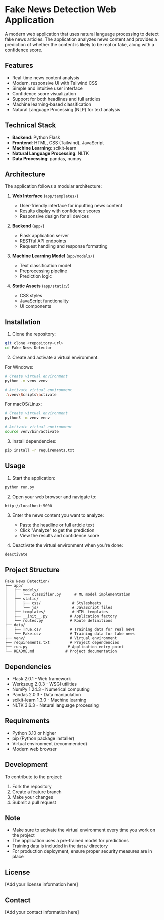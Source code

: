 # Fake News Detection Web Application

A modern web application that uses natural language processing to detect fake news articles. The application analyzes news content and provides a prediction of whether the content is likely to be real or fake, along with a confidence score.

## Features

- Real-time news content analysis
- Modern, responsive UI with Tailwind CSS
- Simple and intuitive user interface
- Confidence score visualization
- Support for both headlines and full articles
- Machine learning-based classification
- Natural Language Processing (NLP) for text analysis

## Technical Stack

- **Backend**: Python Flask
- **Frontend**: HTML, CSS (Tailwind), JavaScript
- **Machine Learning**: scikit-learn
- **Natural Language Processing**: NLTK
- **Data Processing**: pandas, numpy

## Architecture

The application follows a modular architecture:

1. **Web Interface** (`app/templates/`)
   - User-friendly interface for inputting news content
   - Results display with confidence scores
   - Responsive design for all devices

2. **Backend** (`app/`)
   - Flask application server
   - RESTful API endpoints
   - Request handling and response formatting

3. **Machine Learning Model** (`app/models/`)
   - Text classification model
   - Preprocessing pipeline
   - Prediction logic

4. **Static Assets** (`app/static/`)
   - CSS styles
   - JavaScript functionality
   - UI components

## Installation

1. Clone the repository:
```bash
git clone <repository-url>
cd Fake-News-Detector
```

2. Create and activate a virtual environment:

For Windows:
```bash
# Create virtual environment
python -m venv venv

# Activate virtual environment
.\venv\Scripts\activate
```

For macOS/Linux:
```bash
# Create virtual environment
python3 -m venv venv

# Activate virtual environment
source venv/bin/activate
```

3. Install dependencies:
```bash
pip install -r requirements.txt
```

## Usage

1. Start the application:
```bash
python run.py
```

2. Open your web browser and navigate to:
```
http://localhost:5000
```

3. Enter the news content you want to analyze:
   - Paste the headline or full article text
   - Click "Analyze" to get the prediction
   - View the results and confidence score

4. Deactivate the virtual environment when you're done:
```bash
deactivate
```

## Project Structure

```
Fake News Detection/
├── app/
│   ├── models/
│   │   └── classifier.py      # ML model implementation
│   ├── static/
│   │   ├── css/              # Stylesheets
│   │   └── js/               # JavaScript files
│   ├── templates/            # HTML templates
│   ├── __init__.py          # Application factory
│   └── routes.py            # Route definitions
├── data/
│   ├── True.csv             # Training data for real news
│   └── Fake.csv             # Training data for fake news
├── venv/                    # Virtual environment
├── requirements.txt         # Project dependencies
├── run.py                  # Application entry point
└── README.md              # Project documentation
```

## Dependencies

- Flask 2.0.1 - Web framework
- Werkzeug 2.0.3 - WSGI utilities
- NumPy 1.24.3 - Numerical computing
- Pandas 2.0.3 - Data manipulation
- scikit-learn 1.3.0 - Machine learning
- NLTK 3.6.3 - Natural language processing

## Requirements

- Python 3.10 or higher
- pip (Python package installer)
- Virtual environment (recommended)
- Modern web browser

## Development

To contribute to the project:

1. Fork the repository
2. Create a feature branch
3. Make your changes
4. Submit a pull request

## Note

- Make sure to activate the virtual environment every time you work on the project
- The application uses a pre-trained model for predictions
- Training data is included in the `data/` directory
- For production deployment, ensure proper security measures are in place

## License

[Add your license information here]

## Contact

[Add your contact information here]